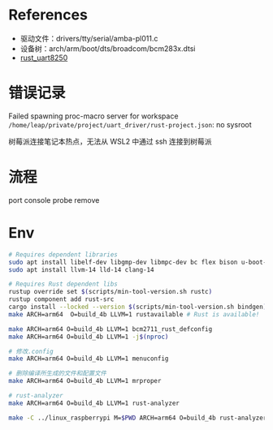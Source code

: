 # References
- 驱动文件：drivers/tty/serial/amba-pl011.c
- 设备树：arch/arm/boot/dts/broadcom/bcm283x.dtsi
- [rust_uart8250](https://github.com/ZR233/linux-rust/blob/dev/samples/rust/rust_uart8250.rs)

# 错误记录
Failed spawning proc-macro server for workspace `/home/leap/private/project/uart_driver/rust-project.json`: no sysroot

树莓派连接笔记本热点，无法从 WSL2 中通过 ssh 连接到树莓派

# 流程
port
console
probe remove

# Env
```sh
# Requires dependent libraries
sudo apt install libelf-dev libgmp-dev libmpc-dev bc flex bison u-boot-tools
sudo apt install llvm-14 lld-14 clang-14

# Requires Rust dependent libs
rustup override set $(scripts/min-tool-version.sh rustc)
rustup component add rust-src
cargo install --locked --version $(scripts/min-tool-version.sh bindgen) bindgen-cli
make ARCH=arm64  O=build_4b LLVM=1 rustavailable # Rust is available!

make ARCH=arm64 O=build_4b LLVM=1 bcm2711_rust_defconfig
make ARCH=arm64 O=build_4b LLVM=1 -j$(nproc)

# 修改.config
make ARCH=arm64 O=build_4b LLVM=1 menuconfig

# 删除编译所生成的文件和配置文件
make ARCH=arm64 O=build_4b LLVM=1 mrproper

# rust-analyzer
make ARCH=arm64 O=build_4b LLVM=1 rust-analyzer

make -C ../linux_raspberrypi M=$PWD ARCH=arm64 O=build_4b rust-analyzer
```